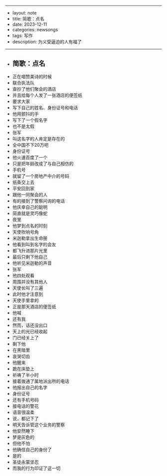 - --
- layout: note
- title: 简歌：点名
- date: 2023-12-11
- categories: newsongs
- tags: 写作
- description: 为义受逼迫的人有福了
- --
- ## 简歌：点名
- 正在唱赞美诗的时候  
- 联合执法队  
- 查抄了他们聚会的酒店  
- 并且给每个人发了一张酒店的便签纸  
- 要求大家  
- 写下自己的姓名、身份证号和电话  
- 他用颤抖的手  
- 写下了一个假名字  
- 也不是太假  
- 张军  
- 叫这名字的人肯定是存在的  
- 全中国不下20万吧  
- 身份证号  
- 他火速百度了一个  
- 只是把年龄改成了与自己相仿的  
- 手机号  
- 就留了一个房地产中介的号码  
- 纸条交上去  
- 平安回到家  
- 跟他一同聚会的人  
- 有的接到了警察问询的电话  
- 他庆幸自己的聪明  
- 简直就是灵巧像蛇  
- 夜里  
- 他梦到点名的时刻  
- 天使吹响号角  
- 米迦勒拿出生命册  
- 他看到叫到名字的会友  
- 都飞升进那片光里  
- 最后只剩下他自己  
- 他听见米迦勒的声音  
- 张军  
- 他四处观看  
- 周围并没有其他人  
- 天使长叫了三遍  
- 此时他才注意到  
- 天使手里拿的  
- 正是那天酒店的便签纸  
- 他喊  
- 还有我  
- 然而，话还没出口  
- 天上的光已经收起  
- 门已经关上了  
- 剩下他  
- 在黑暗里  
- 哀哭切齿  
- 他醒来  
- 跪在床垫上  
- 祈祷了半小时  
- 接着拨通了属地派出所的电话  
- 他报出自己的名字  
- 身份证号  
- 还有手机号码  
- 接电话的警花  
- 语音很温柔  
- 说，都记下了  
- 明天告诉管这个业务的警察  
- 他安然睡下  
- 梦是灰色的  
- 但他不怕  
- 他确信自己的身份了  
- 是的  
- 圣徒永蒙坚忍  
- 而我的行为印证了这一切
